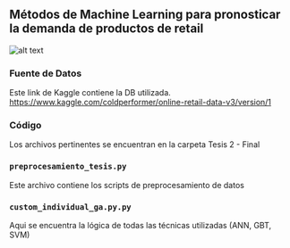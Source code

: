 ## Métodos de Machine Learning para pronosticar la demanda de productos de retail 
![alt text](https://i.ibb.co/ctnTZm6/front.png)

### Fuente de Datos 
Este link de Kaggle contiene la DB utilizada. 
https://www.kaggle.com/coldperformer/online-retail-data-v3/version/1

### Código  
Los archivos pertinentes se encuentran en la carpeta Tesis 2 - Final 

### `preprocesamiento_tesis.py`
Este archivo contiene los scripts de preprocesamiento de datos 

### `custom_individual_ga.py.py`
Aqui se encuentra la lógica de todas las técnicas utilizadas (ANN, GBT, SVM)